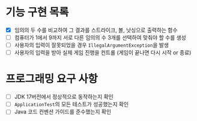 # 기능 구현 목록

- [x] 임의의 두 수를 비교하여 그 결과를 스트라이크, 볼, 낫싱으로 출력하는 함수
- [ ] 컴퓨터가 1에서 9까지 서로 다른 임의의 수 3개를 선택하여 맞춰야 할 수를 생성
- [ ] 사용자의 입력이 잘못되었을 경우 `IllegalArgumentException`을 발생
- [ ] 사용자의 입력을 받아 실제 게임 진행을 컨트롤 (게임이 끝나면 다시 시작 or 종료)

# 프로그래밍 요구 사항

- [ ] JDK 17버전에서 정상적으로 동작하는지 확인
- [ ] `ApplicationTest`의 모든 테스트가 성공했는지 확인
- [ ] Java 코드 컨벤션 가이드를 준수했는지 확인
